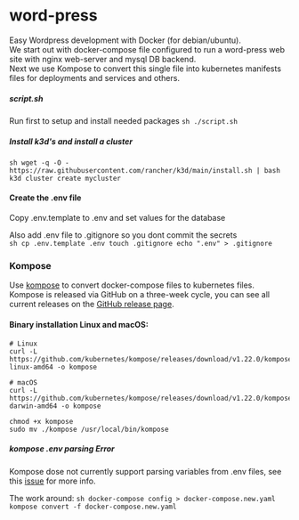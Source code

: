 # word-press
Easy Wordpress development with Docker (for debian/ubuntu).   
We start out with docker-compose file configured to run a word-press web site with nginx web-server and mysql DB backend.   
Next we use Kompose to convert this single file into kubernetes manifests files for deployments and services and others. 

##### script.sh
Run first to setup and install needed packages
``sh
./script.sh
``

##### Install k3d's and install a cluster
``sh
wget -q -O - https://raw.githubusercontent.com/rancher/k3d/main/install.sh | bash
k3d cluster create mycluster
``


#### Create the .env file
Copy .env.template to .env and set values for the database  

Also add .env file to .gitignore so you dont commit the secrets   
``sh
cp .env.template .env
touch .gitignore
echo ".env" > .gitignore
``


### Kompose

Use [kompose](https://github.com/kubernetes/kompose) to convert docker-compose files to kubernetes files. 
Kompose is released via GitHub on a three-week cycle, you can see all current releases on the [GitHub release page](https://github.com/kubernetes/kompose/releases).

#### Binary installation Linux and macOS:
    # Linux
    curl -L https://github.com/kubernetes/kompose/releases/download/v1.22.0/kompose-linux-amd64 -o kompose
    
    # macOS
    curl -L https://github.com/kubernetes/kompose/releases/download/v1.22.0/kompose-darwin-amd64 -o kompose
    
    chmod +x kompose
    sudo mv ./kompose /usr/local/bin/kompose


##### kompose .env parsing Error

Kompose dose not currently support parsing variables from .env files, see this [issue](https://github.com/kubernetes/kompose/issues/1289) for more info.

The work around:
``sh
docker-compose config > docker-compose.new.yaml
kompose convert -f docker-compose.new.yaml
``
